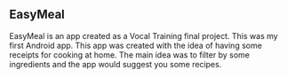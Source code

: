 ## EasyMeal

EasyMeal is an app created as a Vocal Training final project. This was my first Android app.
This app was created with the idea of having some receipts for cooking at home. The main idea was to filter by some ingredients and the app would suggest you some recipes.

